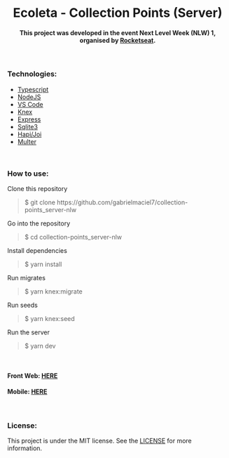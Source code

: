 <h1 align="center"> Ecoleta - Collection Points (Server)</h1> 

<h4 align="center"> This project was developed in the event Next Level Week (NLW) 1, organised by
<a href="https://rocketseat.com.br/">Rocketseat</a>.
</h4>

<br>

<h3> Technologies: </h3>

<ul>
<li><a href="https://www.typescriptlang.org/">Typescript</a></li>
<li><a href="https://nodejs.org/">NodeJS</a></li>
<li><a href="https://code.visualstudio.com/">VS Code</a></li>
<li><a href="http://knexjs.org/">Knex</a></li>
<li><a href="https://www.npmjs.com/package/express">Express</a></li>
<li><a href="https://www.npmjs.com/package/sqlite3">Sqlite3</a></li>
<li><a href="https://hapi.dev/module/joi/">Hapi/Joi</a></li>
<li><a href="https://www.npmjs.com/package/multer">Multer</a></li>
</ul>

<br>

<h3> How to use: </h3>

<p> Clone this repository </p>
<blockquote>$ git clone https://github.com/gabrielmaciel7/collection-points_server-nlw</blockquote>
<p> Go into the repository </p>
<blockquote>$ cd collection-points_server-nlw</blockquote>
<p> Install dependencies </p>
<blockquote>$ yarn install</blockquote>
<p> Run migrates </p>
<blockquote>$ yarn knex:migrate</blockquote>
<p> Run seeds </p>
<blockquote>$ yarn knex:seed</blockquote>
<p> Run the server </p>
<blockquote>$ yarn dev</blockquote>

<br>

<h4> Front Web:
<a href="https://github.com/gabrielmaciel7/collection-points_react-web-nlw">HERE</a>  
</h4> 
<h4> Mobile:
<a href="https://github.com/gabrielmaciel7/collection-points-mobile-nlw">HERE</a>  
</h4> 

<br>

<h3> License: </h3>

<p>This project is under the MIT license. See the 
<a href="https://github.com/gabrielmaciel7/collection-points_server-nlw/blob/master/LICENSE.md">LICENSE</a> 
for more information.</p>
